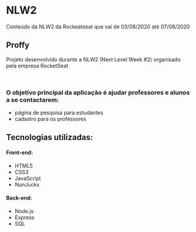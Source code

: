 # NLW2
Conteúdo da NLW2 da Rockeatseat que vai de 03/08/2020 até 07/08/2020
	<h2> Proffy </h2>
	<p> Projeto desenvolvido durante a NLW2 (Next Level Week #2) organisado pela empresa RocketSeat</p>
	<br>
	<h3> O objetivo principal da aplicação é ajudar professores e alunos a se contactarem: </h3>
	<ul>
		<li> página de pesquisa para estudantes </li>
		<li> cadastro para os professores </li>
	</ul>
	<h2> Tecnologias utilizadas: </h2>
	<h4> Front-end: </h4>
	<p>
		<ul>
			<li> HTML5 </li>
			<li> CSS3 </li>
			<li> JavaScript </li>
			<li> NunJucks </li>
		</ul>
	</p>
	<h4> Back-end:</h4>
	<p>
		<ul>
			<li> Node.js </li>
			<li> Express </li>
			<li> SQL </li>
		</ul>
	</p>
